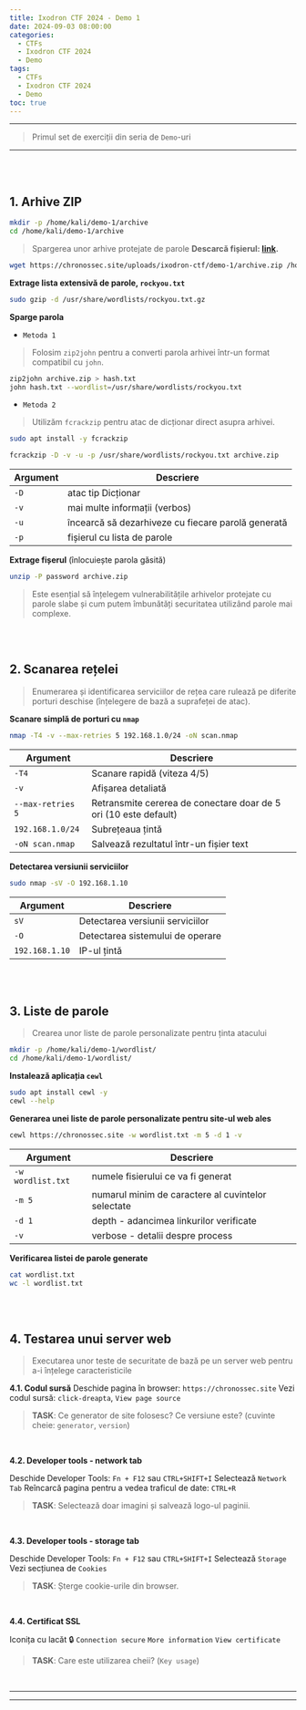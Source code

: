 ```yaml
---
title: Ixodron CTF 2024 - Demo 1
date: 2024-09-03 08:00:00
categories:
  - CTFs
  - Ixodron CTF 2024
  - Demo
tags:
  - CTFs
  - Ixodron CTF 2024
  - Demo
toc: true
---
```


---
> Primul set de exerciții din seria de `Demo`-uri

---
<!-- more -->

<br>
<br>

## 1. Arhive ZIP
```bash
mkdir -p /home/kali/demo-1/archive
cd /home/kali/demo-1/archive
```
> Spargerea unor arhive protejate de parole
**Descarcă fișierul: <a href="https://chronossec.site/uploads/ixodron-ctf/demo-1/archive.zip" target="_blank">link</a>.**
```bash
wget https://chronossec.site/uploads/ixodron-ctf/demo-1/archive.zip /home/kali/demo-1/archive/archive.zip
```

**Extrage lista extensivă de parole, `rockyou.txt`**
```bash
sudo gzip -d /usr/share/wordlists/rockyou.txt.gz
```

**Sparge parola**

- `Metoda 1`
> Folosim `zip2john` pentru a converti parola arhivei într-un format compatibil cu `john`.
```bash
zip2john archive.zip > hash.txt
john hash.txt --wordlist=/usr/share/wordlists/rockyou.txt
```

- `Metoda 2`
> Utilizăm `fcrackzip` pentru atac de dicționar direct asupra arhivei.
```bash
sudo apt install -y fcrackzip
```
```bash
fcrackzip -D -v -u -p /usr/share/wordlists/rockyou.txt archive.zip
```
| Argument | Descriere|
| -- | -- |
| `-D` | atac tip Dicționar |
| `-v` | mai multe informații (verbos) |
| `-u` | încearcă să dezarhiveze cu fiecare parolă generată |
| `-p` | fișierul cu lista de parole |

**Extrage fișerul** (înlocuiește parola găsită)
```bash
unzip -P password archive.zip
```

> Este esențial să înțelegem vulnerabilitățile arhivelor protejate cu parole slabe și cum putem îmbunătăți securitatea utilizând parole mai complexe.


<br>
<br>


## 2. Scanarea rețelei
> Enumerarea și identificarea serviciilor de rețea care rulează pe diferite porturi deschise (înțelegere de bază a suprafeței de atac).

**Scanare simplă de porturi cu `nmap`**
```bash
nmap -T4 -v --max-retries 5 192.168.1.0/24 -oN scan.nmap
```
| Argument	| Descriere |
| -- | -- |
|`-T4`	| Scanare rapidă (viteza 4/5) |
|`-v`	| Afișarea detaliată |
|`--max-retries 5`	| Retransmite cererea de conectare doar de 5 ori (10 este default) |
|`192.168.1.0/24`	| Subrețeaua țintă |
|`-oN scan.nmap`	| Salvează rezultatul într-un fișier text |


**Detectarea versiunii serviciilor**
```bash
sudo nmap -sV -O 192.168.1.10
```
| Argument	| Descriere |
| -- | -- |
|`sV`	| Detectarea versiunii serviciilor |
|`-O`	| Detectarea sistemului de operare |
|`192.168.1.10`	| IP-ul țintă |


<br>
<br>

## 3. Liste de parole
> Crearea unor liste de parole personalizate pentru ținta atacului

```bash
mkdir -p /home/kali/demo-1/wordlist/
cd /home/kali/demo-1/wordlist/
```

**Instalează aplicația `cewl`**
```bash
sudo apt install cewl -y
cewl --help
```

**Generarea unei liste de parole personalizate pentru site-ul web ales**
```bash
cewl https://chronossec.site -w wordlist.txt -m 5 -d 1 -v
```
| Argument  | Descriere |
| -- | -- |
| `-w wordlist.txt` | numele fisierului ce va fi generat |
| `-m 5` | numarul minim de caractere al cuvintelor selectate |
| `-d 1` | depth - adancimea linkurilor verificate |
| `-v` | verbose - detalii despre process |

**Verificarea listei de parole generate**
```bash
cat wordlist.txt
wc -l wordlist.txt
```


<br>
<br>

## 4. Testarea unui server web
> Executarea unor teste de securitate de bază pe un server web pentru a-i înțelege caracteristicile

**4.1. Codul sursă**
Deschide pagina în browser: `https://chronossec.site`
Vezi codul sursă: `click-dreapta`, `View page source`

> **TASK**: Ce generator de site folosesc? Ce versiune este? (cuvinte cheie: `generator`, `version`)

<br>

**4.2. Developer tools - network tab**

Deschide Developer Tools: `Fn + F12` sau `CTRL+SHIFT+I`
Selectează `Network Tab`
Reîncarcă pagina pentru a vedea traficul de date: `CTRL+R`

> **TASK**: Selectează doar imagini și salvează logo-ul paginii.

<br>

**4.3. Developer tools - storage tab**

Deschide Developer Tools: `Fn + F12` sau `CTRL+SHIFT+I`
Selectează `Storage`
Vezi secțiunea de `Cookies`

> **TASK**: Șterge cookie-urile din browser.


<br>

**4.4. Certificat SSL**

Iconița cu lacăt 🔒
`Connection secure`
`More information`
`View certificate`

> **TASK**: Care este utilizarea cheii? (`Key usage`)


<br>

---
---